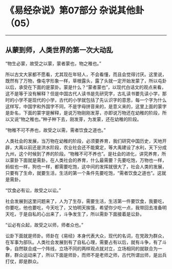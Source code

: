 # 《易经杂说》第07部分 杂说其他卦（05）

------

## 从蒙到师，人类世界的第一次大动乱

“物生必蒙，故受之以蒙，蒙者蒙也，物之稚也。”

所以古文大家都不愿看，尤其现在年轻人，不会看懂，而且会觉得讨厌。这里说，既然有了万物，像屯字形象一样，草根露头，露了头就一定开始发蒙了，所以屯卦以后，承受在下面的是蒙卦。蒙是什么？“蒙者蒙也”，以现代白话文的观点来看，这不是等于没有解释？但是中国古代人读书是先研究字，古礼读书要先读小学，那时的小学不是现代的小学，古代的小学就包括了先认识字的意思，每一个字为什么这样写，中国字和外国字不同，不是字母拼音来的，是意义来的，这里上面的蒙字是卦名，下面的蒙字是解释，是说万物刚刚发芽，亦即说万物还在幼稚的阶段，所以又说“物之稚也。”种子种下去，刚发芽，为发蒙，还在幼稚的阶段。

“物稚不可不养也，故受之以需，需者饮食之道也。”

人类社会的发展，当万物在幼稚的阶段，必须要养育，我们研究中国历史，天地开辟，大禹以前还是洪水阶段，农业社会还不能奠定，等大禹建设了水利，天下分成九州，这个时候到了养的阶段。“物稚不可不养也”。是社会的进化，讲究养育，所以蒙卦下面就是需卦。在人类社会的养育，什么最需要？先要吃饱，万物也一样，蚂蚁也一样，狗也一样，都需要吃饱，这中间的发挥就很大了，社会人类的发展，只要有了生命，就要生活，生活的第一个条件先要吃饱，“需者饮食之道也”。这就是需卦。

“饮食必有讼，故受之以讼。”

社会发展到这里问题来了，人为了生存，需要生活，生活第一件要饮食，我要吃，你要吃，他也要吃，今天吃了，又怕明天挨饿，希望你少吃一点，我带回去准备明天吃，于是自私的心出来了，斗争发生了，所以需卦下面接着是讼卦。

“讼必有众起，故受之以师，师者众也。”

讼卦下面就是师卦。师卦在《易经》本身代表大众，现代的名词，在党政为群众，在军事为部队。人类社会发展到有了自私心理，需要占有以后，就有斗争，有了斗争，自然联合成一个阵线，立场不同的两样观点就对立，立场相同的就联合为一群，群众运动来了，所以下面是师卦，而师不是老师之师，古代所谓出师，是出兵打仗，即是群众。